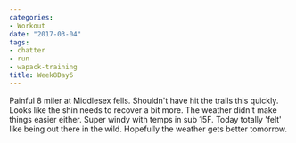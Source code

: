 ```yaml
---
categories:
- Workout
date: "2017-03-04"
tags:
- chatter
- run
- wapack-training
title: Week8Day6
---
```


Painful 8 miler at Middlesex fells. Shouldn't have hit the trails this quickly. Looks like the shin needs to recover a bit more. The weather didn't make things easier either. Super windy with temps in sub 15F. Today totally 'felt' like being out there in the wild. Hopefully the weather gets better tomorrow.
